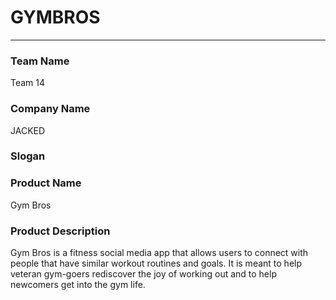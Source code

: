 # GYMBROS
---

### Team Name

Team 14

### Company Name

JACKED

### Slogan


### Product Name

Gym Bros

### Product Description

Gym Bros is a fitness social media app that allows users to connect with people that have similar workout routines and goals. It is meant to help veteran gym-goers rediscover the joy of working out and to help newcomers get into the gym life.
